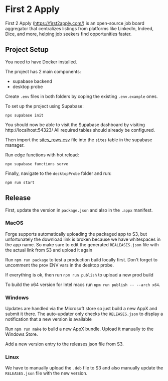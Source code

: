 # First 2 Apply

First 2 Apply (https://first2apply.com/) is an open-source job board aggregator that centralizes listings from platforms like LinkedIn, Indeed, Dice, and more, helping job seekers find opportunities faster.

## Project Setup
You need to have Docker installed.

The project has 2 main components:
- supabase backend
- desktop probe 

Create `.env` files in both folders by coping the existing `.env.example` ones.

To set up the project using Supabase:
```
npx supabase init
```

You should now be able to visit the Supabase dashboard by visiting http://localhost:54323/
All required tables should already be configured.

Then import the [sites_rows.csv](./supabase/sites_rows.csv) file into the `sites` table in the supabase manager.

Run edge functions with hot reload:
```
npx supabase functions serve
```

Finally, navigate to the `desktopProbe` folder and run:
```
npm run start
```

## Release

First, update the version in `package.json` and also in the `.appx` manifest.

### MacOS
Forge supports automatically uploading the packaged app to S3, but unfortunately the download link is broken because we have whitespaces in the app name. So make sure to edit the generated `REALEASES.json` file with the actual link from S3 and upload it again

Run `npm run package` to test a production build locally first. Don't forget to uncomment the prov ENV vars in the desktop probe.

If everything is ok, then run `npm run publish` to upload a new prod build

To build the x64 version for Intel macs run `npm run publish -- --arch x64`.

### Windows
Updates are handled via the Microsoft store so just build a new AppX and submit it there. The auto-updater only checks the `RELEASES.json` to display a notification that a new version is available

Run `npm run make` to build a new AppX bundle. Upload it manually to the Windows Store.

Add a new version entry to the releases json file from S3.

### Linux
We have to manually upload the `.deb` file to S3 and also manually update the `RELEASES.json` file with the new version.
